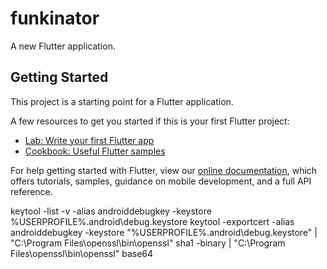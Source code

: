 # funkinator

A new Flutter application.

## Getting Started

This project is a starting point for a Flutter application.

A few resources to get you started if this is your first Flutter project:

- [Lab: Write your first Flutter app](https://flutter.io/docs/get-started/codelab)
- [Cookbook: Useful Flutter samples](https://flutter.io/docs/cookbook)

For help getting started with Flutter, view our 
[online documentation](https://flutter.io/docs), which offers tutorials, 
samples, guidance on mobile development, and a full API reference.

keytool -list -v -alias androiddebugkey -keystore %USERPROFILE%\.android\debug.keystore
keytool -exportcert -alias androiddebugkey -keystore "%USERPROFILE%\.android\debug.keystore" | "C:\Program Files\openssl\bin\openssl" sha1 -binary | "C:\Program Files\openssl\bin\openssl" base64

